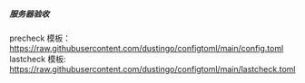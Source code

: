 ##### 服务器验收







precheck 模板：https://raw.githubusercontent.com/dustingo/configtoml/main/config.toml
lastcheck 模板: https://raw.githubusercontent.com/dustingo/configtoml/main/lastcheck.toml
